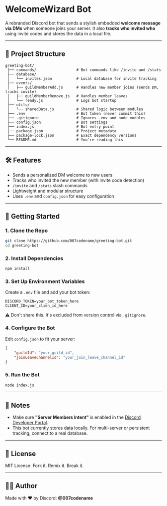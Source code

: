 # WelcomeWizard Bot

A rebranded Discord bot that sends a stylish embedded **welcome message via DMs** when someone joins your server. It also **tracks who invited who** using invite codes and stores the data in a local file.

---

## 📁 Project Structure
```
greeting-bot/
 ├── commands/                  # Bot commands like /invite and /stats
 ├── database/
 │   └── invites.json           # Local database for invite tracking
 ├── events/
 │   ├── guildMemberAdd.js      # Handles new member joins (sends DM, tracks invite)
 │   ├── guildMemberRemove.js   # Handles member leaves
 │   └── ready.js               # Logs bot startup
 ├── utils/
 │   └── sharedData.js          # Shared logic between modules
 ├── .env                       # Bot token (never commit this)
 ├── .gitignore                 # Ignores .env and node_modules
 ├── config.json                # Bot settings
 ├── index.js                   # Bot entry point
 ├── package.json               # Project metadata
 ├── package-lock.json          # Exact dependency versions
 └── README.md                  # You're reading this
```

---

## 🛠️ Features

- Sends a personalized DM welcome to new users
- Tracks who invited the new member (with invite code detection)
- `/invite` and `/stats` slash commands
- Lightweight and modular structure
- Uses `.env` and `config.json` for easy configuration

---

## 🚀 Getting Started

### 1. Clone the Repo
```bash
git clone https://github.com/007codename/greeting-bot.git
cd greeting-bot
```

### 2. Install Dependencies
```bash
npm install
```

### 3. Set Up Environment Variables
Create a `.env` file and add your bot token:
```env
DISCORD_TOKEN=your_bot_token_here
CLIENT_ID=your_clien_id_here
```
⚠️ Don't share this. It's excluded from version control via `.gitignore`.

### 4. Configure the Bot
Edit `config.json` to fit your server:
```json
{
    "guildId": "your_guild_id",
    "joinLeaveChannelId": "your_join_leave_channel_id"
}
```

### 5. Run the Bot
```bash
node index.js
```

---

## 🧠 Notes
- Make sure **"Server Members Intent"** is enabled in the [Discord Developer Portal](https://discord.com/developers/applications).
- This bot currently stores data locally. For multi-server or persistent tracking, connect to a real database.

---

## 📜 License
MIT License. Fork it. Remix it. Break it.

---

## 🧑‍💻 Author
Made with ❤️ by Discord: **@007codename**
